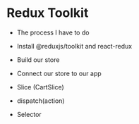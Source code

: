 # Redux Toolkit

- The process I have to do

- Install @reduxjs/toolkit and react-redux 
- Build our store
- Connect our store to our app
- Slice (CartSlice)
- dispatch(action)
- Selector
